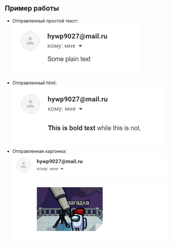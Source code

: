 ## Пример работы

- Отправленный простой текст:  
![post](https://github.com/IdeaSeeker/NetworkCourse/blob/main/SmptClient/examples/plain.png)

- Отправленный html:  
![post](https://github.com/IdeaSeeker/NetworkCourse/blob/main/SmptClient/examples/html.png)

- Отправленная картинка:  
![post](https://github.com/IdeaSeeker/NetworkCourse/blob/main/SmptClient/examples/png.png)
